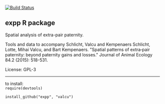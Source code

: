 [![Build Status](https://travis-ci.org/mpio-be/expp.svg?branch=master)](https://travis-ci.org/mpio-be/expp)


expp R package
------------
Spatial analysis of extra-pair paternity.

Tools and data to accompany Schlicht, Valcu and Kempenaers Schlicht, Lotte, Mihai Valcu, and Bart Kempenaers. "Spatial patterns of extra‐pair paternity: beyond paternity gains and losses." Journal of Animal Ecology 84.2 (2015): 518-531.

License: GPL-3

******
to install:  
`require(devtools)`

`install_github("expp", "valcu")`



